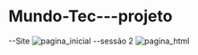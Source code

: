 # Mundo-Tec---projeto
--Site
![pagina_inicial](https://user-images.githubusercontent.com/99447073/192402764-8c4a9faa-f06b-470c-bfb8-3579f07f8c32.jpeg)
--sessão 2
![pagina_html](https://user-images.githubusercontent.com/99447073/192402805-0e06e10f-e026-49cd-8d19-6e51bab08a8b.jpeg)
